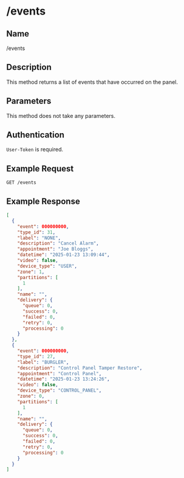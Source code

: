 # /events

## Name
/events

## Description
This method returns a list of events that have occurred on the panel.

## Parameters
This method does not take any parameters.

## Authentication
`User-Token` is required.

## Example Request
`GET /events`

## Example Response
```json
[
  {
    "event": 000000000,
    "type_id": 31,
    "label": "NONE",
    "description": "Cancel Alarm",
    "appointment": "Joe Bloggs",
    "datetime": "2025-01-23 13:09:44",
    "video": false,
    "device_type": "USER",
    "zone": 1,
    "partitions": [
      1
    ],
    "name": "",
    "delivery": {
      "queue": 0,
      "success": 0,
      "failed": 0,
      "retry": 0,
      "processing": 0
    }
  },
  {
    "event": 000000000,
    "type_id": 27,
    "label": "BURGLER",
    "description": "Control Panel Tamper Restore",
    "appointment": "Control Panel",
    "datetime": "2025-01-23 13:24:26",
    "video": false,
    "device_type": "CONTROL_PANEL",
    "zone": 0,
    "partitions": [
      1
    ],
    "name": "",
    "delivery": {
      "queue": 0,
      "success": 0,
      "failed": 0,
      "retry": 0,
      "processing": 0
    }
  }
]
```
